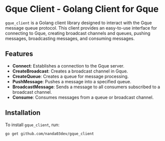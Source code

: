 # Gque Client - Golang Client for Gque

`gque_client` is a Golang client library designed to interact with the Gque message queue protocol. This client provides an easy-to-use interface for connecting to Gque, creating broadcast channels and queues, pushing messages, broadcasting messages, and consuming messages.

## Features

- **Connect**: Establishes a connection to the Gque server.
- **CreateBroadcast**: Creates a broadcast channel in Gque.
- **CreateQueue**: Creates a queue for message processing.
- **PushMessage**: Pushes a message into a specified queue.
- **BroadcastMessage**: Sends a message to all consumers subscribed to a broadcast channel.
- **Consume**: Consumes messages from a queue or broadcast channel.

## Installation

To install `gque_client`, run:

```bash
go get github.com/nanda03dev/gque_client
